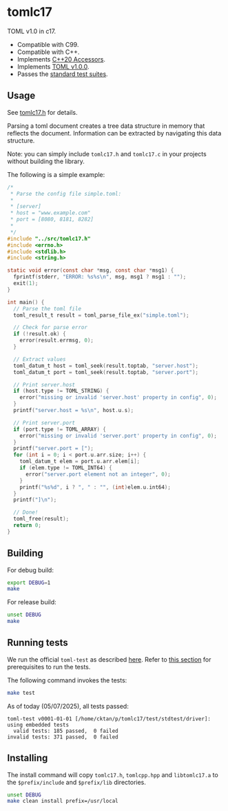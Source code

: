# tomlc17

TOML v1.0 in c17.

* Compatible with C99.
* Compatible with C++.
* Implements [C++20 Accessors](README_CXX.md).
* Implements [TOML v1.0.0](https://toml.io/en/v1.0.0).
* Passes the [standard test suites](https://github.com/toml-lang/toml-test/).

## Usage

See
[tomlc17.h](https://github.com/cktan/tomlc17/blob/main/src/tomlc17.h)
for details.

Parsing a toml document creates a tree data structure in memory that
reflects the document. Information can be extracted by navigating this
data structure.

Note: you can simply include `tomlc17.h` and `tomlc17.c` in your
projects without building the library.

The following is a simple example:

```c
/*
 * Parse the config file simple.toml:
 *
 * [server]
 * host = "www.example.com"
 * port = [8080, 8181, 8282]
 *
 */
#include "../src/tomlc17.h"
#include <errno.h>
#include <stdlib.h>
#include <string.h>

static void error(const char *msg, const char *msg1) {
  fprintf(stderr, "ERROR: %s%s\n", msg, msg1 ? msg1 : "");
  exit(1);
}

int main() {
  // Parse the toml file
  toml_result_t result = toml_parse_file_ex("simple.toml");

  // Check for parse error
  if (!result.ok) {
    error(result.errmsg, 0);
  }

  // Extract values
  toml_datum_t host = toml_seek(result.toptab, "server.host");
  toml_datum_t port = toml_seek(result.toptab, "server.port");

  // Print server.host
  if (host.type != TOML_STRING) {
    error("missing or invalid 'server.host' property in config", 0);
  }
  printf("server.host = %s\n", host.u.s);

  // Print server.port
  if (port.type != TOML_ARRAY) {
    error("missing or invalid 'server.port' property in config", 0);
  }
  printf("server.port = [");
  for (int i = 0; i < port.u.arr.size; i++) {
    toml_datum_t elem = port.u.arr.elem[i];
    if (elem.type != TOML_INT64) {
      error("server.port element not an integer", 0);
    }
    printf("%s%d", i ? ", " : "", (int)elem.u.int64);
  }
  printf("]\n");

  // Done!
  toml_free(result);
  return 0;
}
```


## Building

For debug build:
```bash
export DEBUG=1
make
```

For release build:
```bash
unset DEBUG
make
```

## Running tests

We run the official `toml-test` as described
[here](https://github.com/toml-lang/toml-test). Refer to
[this
section](https://github.com/toml-lang/toml-test?tab=readme-ov-file#installation)
for prerequisites to run the tests.

The following command invokes the tests:

```bash
make test
```

As of today (05/07/2025), all tests passed:

```
toml-test v0001-01-01 [/home/cktan/p/tomlc17/test/stdtest/driver]: using embedded tests
  valid tests: 185 passed,  0 failed
invalid tests: 371 passed,  0 failed
```


## Installing

The install command will copy `tomlc17.h`, `tomlcpp.hpp` and `libtomlc17.a` to the `$prefix/include` and `$prefix/lib` directories.

```bash
unset DEBUG
make clean install prefix=/usr/local
```
